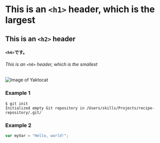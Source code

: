 # This is an `<h1>` header, which is the largest

## This is an `<h2>` header

#### `<h4>`です。

###### This is an `<h6>` header, which is the smallest

![Image of Yaktocat](https://octodex.github.com/images/yaktocat.png)

### Example 1
```
$ git init
Initialized empty Git repository in /Users/skills/Projects/recipe-repository/.git/
```
### Example 2
``` javascript
var myVar = "Hello, world!";
```
